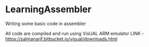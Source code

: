 # LearningAssembler
Writing some basic code in assembler 

All code are compiled and run using VisUAL ARM emulator 
LINK - https://salmanarif.bitbucket.io/visual/downloads.html


